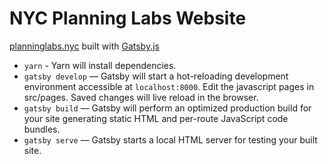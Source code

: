 # NYC Planning Labs Website
[planninglabs.nyc](https://planninglabs.nyc/) built with [Gatsby.js](https://www.gatsbyjs.org/docs/building-with-components/)

- `yarn` - Yarn will install dependencies. 
- `gatsby develop` — Gatsby will start a hot-reloading development environment accessible at `localhost:8000`. Edit the javascript pages in src/pages. Saved changes will live reload in the browser.
- `gatsby build` — Gatsby will perform an optimized production build for your site generating static HTML and per-route JavaScript code bundles.
- `gatsby serve` — Gatsby starts a local HTML server for testing your built site.

